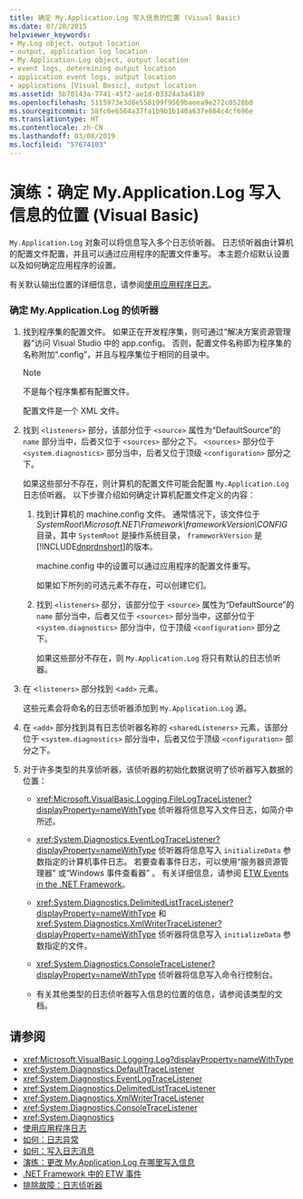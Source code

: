 ```yaml
---
title: 确定 My.Application.Log 写入信息的位置 (Visual Basic)
ms.date: 07/20/2015
helpviewer_keywords:
- My.Log object, output location
- output, application log location
- My.Application.Log object, output location
- event logs, determining output location
- application event logs, output location
- applications [Visual Basic], output location
ms.assetid: 5b70143a-7741-45f2-ae1d-03324a3a4189
ms.openlocfilehash: 5115973e3d8e558199f9569baeea9e272c0528b0
ms.sourcegitcommit: 58fc0e6564a37fa1b9b1b140a637e864c4cf696e
ms.translationtype: HT
ms.contentlocale: zh-CN
ms.lasthandoff: 03/08/2019
ms.locfileid: "57674103"
---
```

# <a name="walkthrough-determining-where-myapplicationlog-writes-information-visual-basic"></a>演练：确定 My.Application.Log 写入信息的位置 (Visual Basic)

`My.Application.Log` 对象可以将信息写入多个日志侦听器。 日志侦听器由计算机的配置文件配置，并且可以通过应用程序的配置文件重写。 本主题介绍默认设置以及如何确定应用程序的设置。

有关默认输出位置的详细信息，请参阅[使用应用程序日志](../../../../visual-basic/developing-apps/programming/log-info/working-with-application-logs.md)。

### <a name="to-determine-the-listeners-for-myapplicationlog"></a>确定 My.Application.Log 的侦听器

1. 找到程序集的配置文件。 如果正在开发程序集，则可通过“解决方案资源管理器”访问 Visual Studio 中的 app.config。 否则，配置文件名称即为程序集的名称附加“.config”，并且与程序集位于相同的目录中。

    > [!NOTE]
    >  不是每个程序集都有配置文件。

    配置文件是一个 XML 文件。

2. 找到 `<listeners>` 部分，该部分位于 `<source>` 属性为“DefaultSource”的 `name` 部分当中，后者又位于 `<sources>` 部分之下。 `<sources>` 部分位于 `<system.diagnostics>` 部分当中，后者又位于顶级 `<configuration>` 部分之下。

    如果这些部分不存在，则计算机的配置文件可能会配置 `My.Application.Log` 日志侦听器。 以下步骤介绍如何确定计算机配置文件定义的内容：

    1. 找到计算机的 machine.config 文件。 通常情况下，该文件位于 *SystemRoot\Microsoft.NET\Framework\frameworkVersion\CONFIG* 目录，其中 `SystemRoot` 是操作系统目录， `frameworkVersion` 是 [!INCLUDE[dnprdnshort](~/includes/dnprdnshort-md.md)]的版本。

        machine.config 中的设置可以通过应用程序的配置文件重写。

        如果如下所列的可选元素不存在，可以创建它们。

    2. 找到 `<listeners>` 部分，该部分位于 `<source>` 属性为“DefaultSource”的 `name` 部分当中，后者又位于 `<sources>` 部分当中，这部分位于 `<system.diagnostics>` 部分当中，位于顶级 `<configuration>` 部分之下。

        如果这些部分不存在，则 `My.Application.Log` 将只有默认的日志侦听器。

3. 在 <`listeners>` 部分找到 <`add>` 元素。

     这些元素会将命名的日志侦听器添加到 `My.Application.Log` 源。

4. 在 `<add>` 部分找到具有日志侦听器名称的 `<sharedListeners>` 元素，该部分位于 `<system.diagnostics>` 部分当中，后者又位于顶级 `<configuration>` 部分之下。

5. 对于许多类型的共享侦听器，该侦听器的初始化数据说明了侦听器写入数据的位置：

    - <xref:Microsoft.VisualBasic.Logging.FileLogTraceListener?displayProperty=nameWithType> 侦听器将信息写入文件日志，如简介中所述。

    - <xref:System.Diagnostics.EventLogTraceListener?displayProperty=nameWithType> 侦听器将信息写入 `initializeData` 参数指定的计算机事件日志。 若要查看事件日志，可以使用“服务器资源管理器”  或“Windows 事件查看器” 。 有关详细信息，请参阅 [ETW Events in the .NET Framework](../../../../framework/performance/etw-events.md)。

    - <xref:System.Diagnostics.DelimitedListTraceListener?displayProperty=nameWithType> 和 <xref:System.Diagnostics.XmlWriterTraceListener?displayProperty=nameWithType> 侦听器将信息写入 `initializeData` 参数指定的文件。

    - <xref:System.Diagnostics.ConsoleTraceListener?displayProperty=nameWithType> 侦听器将信息写入命令行控制台。

    - 有关其他类型的日志侦听器写入信息的位置的信息，请参阅该类型的文档。

## <a name="see-also"></a>请参阅

- <xref:Microsoft.VisualBasic.Logging.Log?displayProperty=nameWithType>
- <xref:System.Diagnostics.DefaultTraceListener>
- <xref:System.Diagnostics.EventLogTraceListener>
- <xref:System.Diagnostics.DelimitedListTraceListener>
- <xref:System.Diagnostics.XmlWriterTraceListener>
- <xref:System.Diagnostics.ConsoleTraceListener>
- <xref:System.Diagnostics>
- [使用应用程序日志](../../../../visual-basic/developing-apps/programming/log-info/working-with-application-logs.md)
- [如何：日志异常](../../../../visual-basic/developing-apps/programming/log-info/how-to-log-exceptions.md)
- [如何：写入日志消息](../../../../visual-basic/developing-apps/programming/log-info/how-to-write-log-messages.md)
- [演练：更改 My.Application.Log 在哪里写入信息](../../../../visual-basic/developing-apps/programming/log-info/walkthrough-changing-where-my-application-log-writes-information.md)
- [.NET Framework 中的 ETW 事件](../../../../framework/performance/etw-events.md)
- [排除故障：日志侦听器](../../../../visual-basic/developing-apps/programming/log-info/troubleshooting-log-listeners.md)
